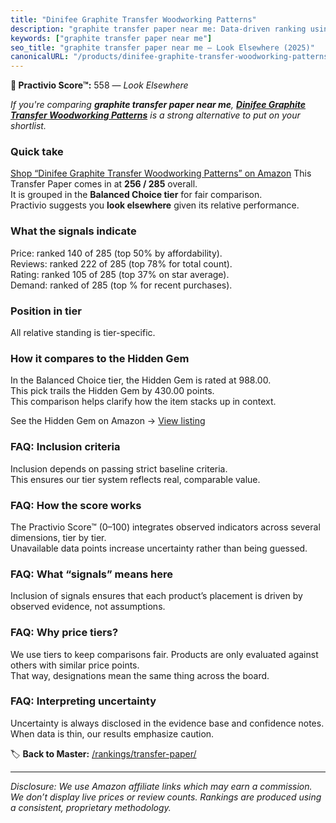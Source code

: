 ```yaml
---
title: "Dinifee Graphite Transfer Woodworking Patterns"
description: "graphite transfer paper near me: Data-driven ranking using the Practivio Score™. Positioned by quality, value, demand, findability, momentum."
keywords: ["graphite transfer paper near me"]
seo_title: "graphite transfer paper near me — Look Elsewhere (2025)"
canonicalURL: "/products/dinifee-graphite-transfer-woodworking-patterns-B0D6BH6669/"
---
```


**🚫 Practivio Score™:** 558 — _Look Elsewhere_


*If you're comparing **graphite transfer paper near me**, **[Dinifee Graphite Transfer Woodworking Patterns](https://www.amazon.com/dp/B0D6BH6669?tag=practivio-20)** is a strong alternative to put on your shortlist.*
### Quick take
[Shop “Dinifee Graphite Transfer Woodworking Patterns” on Amazon](https://www.amazon.com/dp/B0D6BH6669?tag=practivio-20)
This Transfer Paper comes in at **256 / 285** overall.  
It is grouped in the **Balanced Choice tier** for fair comparison.  
Practivio suggests you **look elsewhere** given its relative performance.

### What the signals indicate
Price: ranked 140 of 285 (top 50% by affordability).  
Reviews: ranked 222 of 285 (top 78% for total count).  
Rating: ranked 105 of 285 (top 37% on star average).  
Demand: ranked  of 285 (top % for recent purchases).

### Position in tier
All relative standing is tier-specific.

### How it compares to the Hidden Gem
In the Balanced Choice tier, the Hidden Gem is rated at 988.00.  
This pick trails the Hidden Gem by 430.00 points.  
This comparison helps clarify how the item stacks up in context.  

See the Hidden Gem on Amazon → [View listing](https://www.amazon.com/dp/B073XRLZ6Z?tag=practivio-20)

### FAQ: Inclusion criteria
Inclusion depends on passing strict baseline criteria.  
This ensures our tier system reflects real, comparable value.

### FAQ: How the score works
The Practivio Score™ (0–100) integrates observed indicators across several dimensions, tier by tier.  
Unavailable data points increase uncertainty rather than being guessed.

### FAQ: What “signals” means here
Inclusion of signals ensures that each product’s placement is driven by observed evidence, not assumptions.

### FAQ: Why price tiers?
We use tiers to keep comparisons fair. Products are only evaluated against others with similar price points.  
That way, designations mean the same thing across the board.

### FAQ: Interpreting uncertainty
Uncertainty is always disclosed in the evidence base and confidence notes.  
When data is thin, our results emphasize caution.


🏷️ **Back to Master:** [/rankings/transfer-paper/](/rankings/transfer-paper/)

---
_Disclosure: We use Amazon affiliate links which may earn a commission. We don’t display live prices or review counts. Rankings are produced using a consistent, proprietary methodology._

